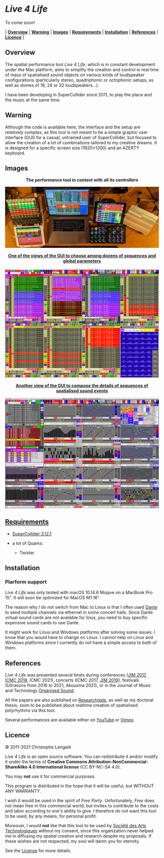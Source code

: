 # *Live 4 Life*

To come soon!


| [**Overview**](#overview) | [**Warning**](#warning) | [**Images**](#images) | [**Requirements**](#requirements) | [**Installation**](#installation) | [**References**](#references) | [**Licence**](#licence) |


## Overview

The spatial performance tool *Live 4 Life*, which is in constant development under the Mac platform, aims to simplify the creation and control in real time of mass of spatialised sound objects on various kinds of loudspeaker configurations (particularly stereo, quadriphonic or octophonic setups, as well as domes of 16, 24 or 32 loudspeakers...). 

I have been developing in SuperCollider since 2011, to play the place and the music at the same time.

## Warning

Although the code is available here, the interface and the setup are relatively complex, as this tool is not meant to be a simple graphic user interface (GUI) for a casual, untrained user of SuperCollider, but focused to allow the creation of a lot of combinations tailored to my creative dreams.
It is designed for a specific screen size (1920×1200) and an AZERTY keyboard.

## Images

<p align="center">
<b>The performance tool in context with all its controllers</b>
</p>

![Controllers](/images/Controllers2021bis.jpg)


<p align="center">
<a href="#> <b>The performance tool in context with all its controllers</b> </a> <br>
<img src="images/Controllers2021bis.jpg"/>
</p>


<p align="center">
<b>One of the views of the GUI to choose among dozens of sequences and global parameters</b>
</p>

![Global](/images/ViewGlobal.jpg)

<p align="center">
<b>Another view of the GUI to compose the details of sequences of spatialised sound events</b>
</p>

![Seq](/images/ViewSeq.jpg)

<!--
<p align="center">
  <b>Some Links:</b><br>
  <a href="#">Link 1</a> |
  <a href="#">Link 2</a> |
  <a href="#">Link 3</a>
  <br><br>
  <img src="http://s.4cdn.org/image/title/105.gif">
</p>
-->

## Requirements

* [SuperCollider 3.12.1](https://supercollider.github.io/download)

* a lot of Quarks:

  - Twister 

## Installation

### Plarform support

*Live 4 Life* was only tested with macOS 10.14.6 Mojave on a MacBook Pro 15". 
It will soon be optimized for MacOS M1 16".

The reason why I do not switch from Mac to Linux is that I often used [Dante](https://www.audinate.com/products) to send multiple channels via ethernet in some concert halls. Since Dante virtual sound cards are not available for linux, you need to buy specific expensive sound cards to use Dante.

It might work for Linux and Windows platforms after solving some issues. 
I know that you would have to change on Linux.
I cannot help on Linux and Windows platforms since I currently do not have a simple access to both of them.

## References

*Live 4 Life* was presented several times during conferences ([JIM 2017](https://jim2017.sciencesconf.org/data/Lengele2017aa.pdf), [ICMC 2018](https://quod.lib.umich.edu/cgi/p/pod/dod-idx/live-4-life-a-spatial-performance-tool-focused-on-rhythm.pdf?c=icmc;idno=bbp2372.2018.057;format=pdf), ICMC 2021), concerts (ICMC 2017, [JIM 2019](https://www.youtube.com/watch?v=NfWXF6copEs)), festivals (Ultrasons from 2016 to 2021, Akousma 2021), or in the  Journal of Music and Technology [Organised Sound](https://doi.org/10.1017/S135577182100008X).

All the papers are also published on [Researchgate](https://www.researchgate.net/profile/Christophe-Lengele), as well as my doctoral thesis, soon to be published about realtime creation of spatialised polyrhythms via this tool.

Several performances are available either on [YouTube](https://www.youtube.com/channel/UCOv5kb3IQBmgyOQPu5DOZ4g) or [Vimeo](https://vimeo.com/christophexon).


## Licence

© 2011-2021 Christophe Lengelé

*Live 4 Life* is an open source software: You can redistribute it and/or modify it under the terms of **Creative Commons Attribution-NonCommercial-ShareAlike 4.0 International license** (CC BY-NC-SA 4.0). 

You may **not** use it for commercial purposes.

This program is distributed in the hope that it will be useful, but WITHOUT ANY WARRANTY. 

I wish it would be used in the spirit of *Free Party*. Unfortunately, *Free* does not mean free in this commercial world, but invites to contribute to the costs and labor according to one's ability to give. I therefore do not want this tool to be used, by any means, for personal profit.

Moreover, I would **not** like that this tool to be used by [Société des Arts Technologiques](https://sat.qc.ca) without my consent, since this organization never helped me in diffusing my spatial creation and research despite my proposals. If these wishes are not respected, my soul will damn you for eternity.

See the [License](/LICENCE.md) for more details.
